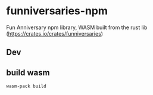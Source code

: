 # funniversaries-npm

Fun Anniversary npm library, WASM built from the rust lib (https://crates.io/crates/funniversaries)

## Dev

## build wasm

```bash
wasm-pack build
```
